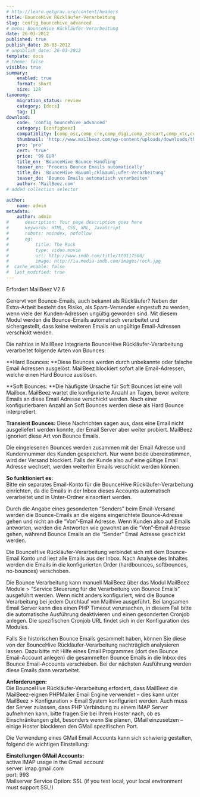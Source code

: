 ```yaml
---
# http://learn.getgrav.org/content/headers
title: BounceHive Rückläufer-Verarbeitung
slug: config_bouncehive_advanced
# menu: BounceHive Rückläufer-Verarbeitung
date: 26-03-2012
published: true
publish_date: 26-03-2012
# unpublish_date: 26-03-2012
template: docs
# theme: false
visible: true
summary:
    enabled: true
    format: short
    size: 128
taxonomy:
    migration_status: review
    category: [docs]
    tag: []
download:
    code: 'config_bouncehive_advanced'
    category: [configbeez]
    compatiblity: [comp_osc,comp_cre,comp_digi,comp_zencart,comp_xtc,comp_gambio]
    thumbnail: 'http://www.mailbeez.com/wp-content/uploads/downloads/thumbnails/2012/05/icon_321.png'
    pro: 'pro'
    cert: 'true'
    price: '99 EUR'
    title_en: 'BounceHive Bounce Handling'
    teaser_en: 'Process Bounce Emails automatically'
    title_de: 'BounceHive R&uuml;ckl&auml;ufer-Verarbeitung'
    teaser_de: 'Bounce Emails automatisch verarbeiten'
    author: 'MailBeez.com'
# added collection selector

author:
    name: admin
metadata:
    author: admin
#      description: Your page description goes here
#      keywords: HTML, CSS, XML, JavaScript
#      robots: noindex, nofollow
#      og:
#          title: The Rock
#          type: video.movie
#          url: http://www.imdb.com/title/tt0117500/
#          image: http://ia.media-imdb.com/images/rock.jpg
#  cache_enable: false
#  last_modified: true
---
```


Erfordert MailBeez V2.6

Genervt von Bounce-Emails, auch bekannt als Rückläufer? Neben der Extra-Arbeit besteht das Risiko, als Spam-Versender eingestuft zu werden, wenn viele der Kunden-Adressen ungültig geworden sind. Mit diesem Modul werden die Bounce-Emails automatisch verarbeitet und sichergestellt, dass keine weiteren Emails an ungültige Email-Adressen verschickt werden.

Die nahtlos in MailBeez Integrierte BounceHive Rückläufer-Verarbeitung verarbeitet folgende Arten von Bounces:

**Hard Bounces: **Diese Bounces werden durch unbekannte oder falsche Email Adressen ausgelöst. MailBeez blockiert sofort alle Email-Adressen, welche einen Hard Bounce auslösen.

**Soft Bounces: **Die häufigste Ursache für Soft Bounces ist eine voll Mailbox. MailBeez wartet die konfigurierte Anzahl an Tagen, bevor weitere Emails an diese Email Adresse verschickt werden. Nach einer konfigurierbaren Anzahl an Soft Bounces werden diese als Hard Bounce interpretiert.

**Transient Bounces:** Diese Nachrichten sagen aus, dass eine Email nicht ausgeliefert werden konnte, der Email Server aber weiter probiert. MailBeez ignoriert diese Art von Bounce Emails.

Die eingelesenen Bounces werden zusammen mit der Email Adresse und Kundennummer des Kunden gespeichert. Nur wenn beide übereinstimmen, wird der Versand blockiert. Falls der Kunde also auf eine gültige Email Adresse wechselt, werden weiterhin Emails verschickt werden können.

**So funktioniert es:**  
 Bitte ein separates Email-Konto für die BounceHive Rückläufer-Verarbeitung einrichten, da die Emails in der Inbox dieses Accounts automatisch verarbeitet und in Unter-Ordner einsortiert werden.

Durch die Angabe eines gesonderten “Senders” beim Email-Versand werden die Bounce-Emails an die eigens eingerichtete Bounce-Adresse gehen und nicht an die “Von”-Email Adresse. Wenn Kunden also auf Emails antworten, werden die Antworten wie gewohnt an die “Von”-Email Adresse gehen, während Bounce Emails an die “Sender” Email Adresse geschickt werden.

Die BounceHive Rückläufer-Verarbeitung verbindet sich mit dem Bounce-Email Konto und liest alle Emails aus der Inbox. Nach Analyse des Inhaltes werden die Emails in die konfigurierten Order (hardbounces, softbounces, no-bounces) verschoben.

Die Bounce Verarbeitung kann manuell MailBeez über das Modul MailBeez Module > “Service Steuerung für die Verarbeitung von Bounce Emails” ausgeführt werden. Wenn nicht anders konfiguriert, wird die Bounce Verarbeitung bei jedem Durchlauf von Mailhive ausgeführt. Bei langsamen Email Server kann dies einen PHP Timeout verursachen, in diesem Fall bitte die automatische Ausführung deaktivieren und einen gesonderten Cronjob anlegen. Die spezifischen Cronjob URL findet sich in der Konfiguration des Modules.

Falls Sie historischen Bounce Emails gesammelt haben, können Sie diese von der BounceHive Rückläufer-Verarbeitung nachträglich analysieren lassen. Dazu bitte mit Hilfe eines Email Programmes (dort den Bounce Email-Account anlegen) die gesammelten Bounce Emails in die Inbox des Bounce Email-Accounts verschieben. Bei der nächsten Ausführung werden diese Emails dann verarbeitet.

**Anforderungen:**  
 Die BounceHive Rückläufer-Verarbeitung erfordert, dass MailBeez die MailBeez-eignen PHPMailer Email Engine verwendet – dies kann unter MailBeez > Konfiguration > Email System konfiguriert werden. Auch muss der Server zulassen, dass PHP Verbindung zu einem IMAP Server aufnehmen kann, bitte fragen Sie bei Ihrem Hoster nach, ob es Einschränkungen gibt, besonders wenn Sie planen, GMail einzusetzen – einige Hoster blockieren den GMail spezifischen Port.

Die Verwendung eines GMail Email Accounts kann sich schwierig gestalten, folgend die wichtigen Einstellung:

**Einstellungen GMail Accounts:**  
 active IMAP usage in the Gmail account  
 server: imap.gmail.com  
 port: 993  
 Mailserver Service Option: SSL (if you test local, your local environment must support SSL!)
